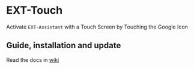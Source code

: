 # EXT-Touch

Activate `EXT-Assistant` with a Touch Screen by Touching the Google Icon

## Guide, installation and update

Read the docs in [wiki](https://github.com/bugsounet/MMM-Bugsounet/wiki/EXT%E2%80%90Touch)
